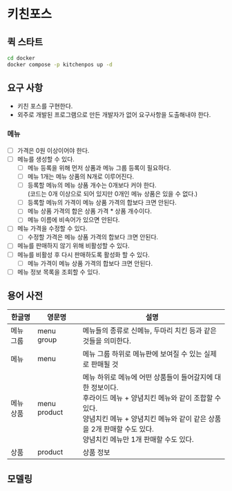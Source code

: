 # 키친포스

## 퀵 스타트

```sh
cd docker
docker compose -p kitchenpos up -d
```

## 요구 사항
- 키친 포스를 구현한다.
- 외주로 개발된 프로그램으로 만든 개발자가 없어 요구사항을 도출해내야 한다.
### 메뉴
- [ ] 가격은 0원 이상이어야 한다.
- [ ] 메뉴를 생성할 수 있다.
  - [ ] 메뉴 등록을 위해 먼저 상품과 메뉴 그룹 등록이 필요하다.
  - [ ] 메뉴 1개는 메뉴 상품의 N개로 이루어진다. 
  - [ ] 등록할 메뉴의 메뉴 상품 개수는 0개보다 커야 한다.  </br>(코드는 0개 이상으로 되어 있지만 0개인 메뉴 상품은 있을 수 없다.)
  - [ ] 등록할 메뉴의 가격이 메뉴 상품 가격의 합보다 크면 안된다.
  - [ ] 메뉴 상품 가격의 합은 상품 가격 * 상품 개수이다.
  - [ ] 메뉴 이름에 비속어가 있으면 안된다.
- [ ] 메뉴 가격을 수정할 수 있다.
  - [ ] 수정할 가격은 메뉴 상품 가격의 합보다 크면 안된다.
- [ ] 메뉴를 판매하지 않기 위해 비활성할 수 있다.
- [ ] 메뉴를 비활성 후 다시 판매하도록 활성화 할 수 있다.
  - [ ] 메뉴 가격이 메뉴 상품 가격의 합보다 크면 안된다.
- [ ] 메뉴 정보 목록을 조회할 수 있다.

## 용어 사전

| 한글명   | 영문명          | 설명                                                                                                                                            |
|-------|--------------|-----------------------------------------------------------------------------------------------------------------------------------------------|
| 메뉴 그룹 | menu group   | 메뉴들의 종류로 신메뉴, 두마리 치킨 등과 같은 것들을 의미한다.                                                                                                          |
| 메뉴    | menu         | 메뉴 그룹 하위로 메뉴판에 보여질 수 있는 실제로 판매될 것                                                                                                             |
| 메뉴 상품 | menu product | 메뉴 하위로 메뉴에 어떤 상품들이 들어갈지에 대한 정보이다. <br/>후라이드 메뉴 + 양념치킨 메뉴와 같이 조합할 수 있다. <br/>양념치킨 메뉴 + 양념치킨 메뉴와 같이 같은 상품을 2개 판매할 수도 있다. <br/>양념치킨 메뉴만 1개 판매할 수도 있다. |
| 상품    | product      | 상품 정보                                                                                                                                  |

## 모델링
